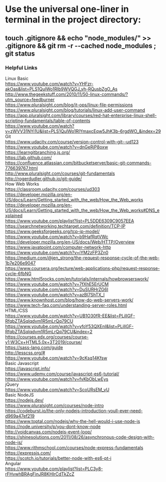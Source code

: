 # Use the universal one-liner in terminal in the project directory:
## touch .gitignore && echo "node_modules/" >> .gitignore && git rm -r --cached node_modules ; git status
### Helpful Links
Linux Basic  
  https://www.youtube.com/watch?v=YHFzr-akOas&list=PLS1QulWo1RIb9WVQGJ_vh-RQusbZgO_As  
  http://www.thegeekstuff.com/2010/11/50-linux-commands/?utm_source=feedburner  
  https://www.pluralsight.com/blog/it-ops/linux-file-permissions  
  https://www.pluralsight.com/blog/tutorials/linux-add-user-command  
  https://app.pluralsight.com/library/courses/red-hat-enterprise-linux-shell-scripting-fundamentals/table-of-contents  
  https://www.youtube.com/watch?v=zWVV31NYi1U&list=PLS1QulWo1RIYmaxcEqw5JhK3b-6rgdWO_&index=29  
Git  
  https://www.udacity.com/course/version-control-with-git--ud123  
  https://www.youtube.com/watch?v=dnGeRjP8oxw  
  https://learngitbranching.js.org/  
  https://lab.github.com/  
  https://confluence.atlassian.com/bitbucketserver/basic-git-commands-776639767.html  
  http://www.pluralsight.com/courses/git-fundamentals  
  http://rogerdudler.github.io/git-guide/  
How Web Works  
  https://classroom.udacity.com/courses/ud303  
  https://developer.mozilla.org/en-US/docs/Learn/Getting_started_with_the_web/How_the_Web_works  
  https://developer.mozilla.org/en-US/docs/Learn/Getting_started_with_the_web/How_the_Web_works#DNS_explained  
  https://www.youtube.com/playlist?list=PL5DDE6309C9057EEA  
  https://searchnetworking.techtarget.com/definition/TCP-IP  
  https://www.geeksforgeeks.org/tcp-ip-model/  
  https://www.youtube.com/watch?v=b9HafRqtVWc  
  https://developer.mozilla.org/en-US/docs/Web/HTTP/Overview  
  https://www.javatpoint.com/computer-network-http  
  https://www.youtube.com/watch?v=iYM2zFP3Zn0  
  https://medium.com/@jen_strong/the-request-response-cycle-of-the-web-1b7e206e9047  
  https://www.coursera.org/lecture/web-applications-php/request-response-cycle-6fbNG  
  https://www.html5rocks.com/en/tutorials/internals/howbrowserswork/  
  https://www.youtube.com/watch?v=7fXhE5ErUCM  
  https://www.youtube.com/watch?v=DuSURHrZG6I  
  https://www.youtube.com/watch?v=azBl7ShTX_I  
  https://www.knownhost.com/blog/how-do-web-servers-work/  
  https://www.tech-faq.com/understanding-server-roles.html  
HTML/CSS  
  https://www.youtube.com/watch?v=UB1O30fR-EE&list=PLillGF-RfqbZTASqIqdvm1R5mLrQq79CU  
  https://www.youtube.com/watch?v=yfoY53QXEnI&list=PLillGF-RfqbZTASqIqdvm1R5mLrQq79CU&index=2  
  https://courses.edx.org/courses/course-v1:W3Cx+HTML5.0x+3T2019/course/  
  https://sass-lang.com/guide  
  http://lesscss.org/#  
  https://www.youtube.com/watch?v=9cKsq14Kfsw  
Basic Javascript  
  https://javascript.info/  
  https://www.udemy.com/course/javascript-es6-tutorial/  
  https://www.youtube.com/watch?v=fvKbObLwEys  
jQuery  
  https://www.youtube.com/watch?v=ScoURsEM_yU  
Basic NodeJS  
  https://nodejs.dev/  
  https://www.pluralsight.com/courses/node-intro  
  https://codeburst.io/the-only-nodejs-introduction-youll-ever-need-d969a47ef219  
  https://www.toptal.com/nodejs/why-the-hell-would-i-use-node-js  
  https://node.university/p/you-dont-know-node  
  http://voidcanvas.com/nodejs-event-loop/  
  https://shinesolutions.com/2011/08/26/asynchronous-code-design-with-node-js/  
  https://www.rithmschool.com/courses/node-express-fundamentals  
  https://expressjs.com/  
  https://scotch.io/tutorials/better-node-with-es6-pt-i  
Angular  
  https://www.youtube.com/playlist?list=PLC3y8-rFHvwhBRAgFinJR8KHIrCdTkZcZ
